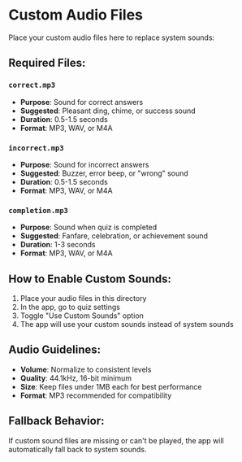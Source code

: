# Custom Audio Files

Place your custom audio files here to replace system sounds:

## Required Files:

### `correct.mp3`

- **Purpose**: Sound for correct answers
- **Suggested**: Pleasant ding, chime, or success sound
- **Duration**: 0.5-1.5 seconds
- **Format**: MP3, WAV, or M4A

### `incorrect.mp3`

- **Purpose**: Sound for incorrect answers
- **Suggested**: Buzzer, error beep, or "wrong" sound
- **Duration**: 0.5-1.5 seconds
- **Format**: MP3, WAV, or M4A

### `completion.mp3`

- **Purpose**: Sound when quiz is completed
- **Suggested**: Fanfare, celebration, or achievement sound
- **Duration**: 1-3 seconds
- **Format**: MP3, WAV, or M4A

## How to Enable Custom Sounds:

1. Place your audio files in this directory
2. In the app, go to quiz settings
3. Toggle "Use Custom Sounds" option
4. The app will use your custom sounds instead of system sounds

## Audio Guidelines:

- **Volume**: Normalize to consistent levels
- **Quality**: 44.1kHz, 16-bit minimum
- **Size**: Keep files under 1MB each for best performance
- **Format**: MP3 recommended for compatibility

## Fallback Behavior:

If custom sound files are missing or can't be played, the app will automatically fall back to system sounds.
